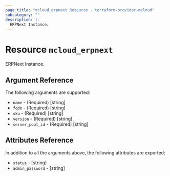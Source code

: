 ```yaml
---
page_title: "mcloud_erpnext Resource - terraform-provider-mcloud"
subcategory: ""
description: |-
  ERPNext Instance.
---
```


# Resource `mcloud_erpnext`

ERPNext Instance.



## Argument Reference

The following arguments are supported:

- `name` - (Required) [string] 
- `fqdn` - (Required) [string] 
- `sku` - (Required) [string] 
- `version` - (Required) [string] 
- `server_pool_id` - (Required) [string] 

## Attributes Reference

In addition to all the arguments above, the following attributes are exported:

- `status` - [string] 
- `admin_password` - [string] 
